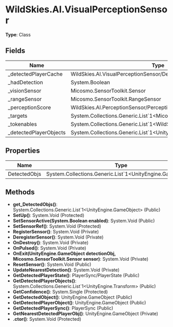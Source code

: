 ﻿# WildSkies.AI.VisualPerceptionSensor

**Type**: Class

## Fields

| Name | Type | Access |
|------|------|--------|
| _detectedPlayerCache | WildSkies.AI.VisualPerceptionSensor/DetectedPlayerCache | Private |
| _hadDetection | System.Boolean | Private |
| _visionSensor | Micosmo.SensorToolkit.Sensor | Protected |
| _rangeSensor | Micosmo.SensorToolkit.RangeSensor | Protected |
| _perceptionScore | WildSkies.AI.PerceptionSensor/PerceptionScoreData | Protected |
| _targets | System.Collections.Generic.List`1<Micosmo.SensorToolkit.LOSTargets> | Private |
| _tokenables | System.Collections.Generic.List`1<WildSkies.AI.ITokenable> | Private |
| _detectedPlayerObjects | System.Collections.Generic.List`1<UnityEngine.Transform> | Private |

## Properties

| Name | Type | Access |
|------|------|--------|
| DetectedObjs | System.Collections.Generic.List`1<UnityEngine.GameObject> | Public |

## Methods

- **get_DetectedObjs()**: System.Collections.Generic.List`1<UnityEngine.GameObject> (Public)
- **SetUp()**: System.Void (Protected)
- **SetSensorActive(System.Boolean enabled)**: System.Void (Public)
- **SetSensorRef()**: System.Void (Protected)
- **RegisterSensor()**: System.Void (Private)
- **DeregisterSensor()**: System.Void (Private)
- **OnDestroy()**: System.Void (Private)
- **OnPulsed()**: System.Void (Private)
- **OnExit(UnityEngine.GameObject detectionObj, Micosmo.SensorToolkit.Sensor sensor)**: System.Void (Private)
- **ResetSensor()**: System.Void (Public)
- **UpdateNearestDetection()**: System.Void (Private)
- **GetDetectedPlayerState()**: PlayerSync/PlayerState (Public)
- **GetDetectedPlayerObjects()**: System.Collections.Generic.List`1<UnityEngine.Transform> (Public)
- **GetConfidence()**: System.Single (Protected)
- **GetDetectedObject()**: UnityEngine.GameObject (Public)
- **GetDetectedPlayerObject()**: UnityEngine.GameObject (Public)
- **GetDetectedPlayerSync()**: PlayerSync (Public)
- **GetNearestDetectedPlayerObj()**: UnityEngine.GameObject (Private)
- **.ctor()**: System.Void (Protected)

